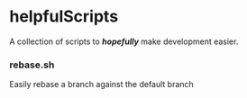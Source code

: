 # helpfulScripts

A collection of scripts to _**hopefully**_ make development easier.

### rebase.sh

Easily rebase a branch against the default branch
